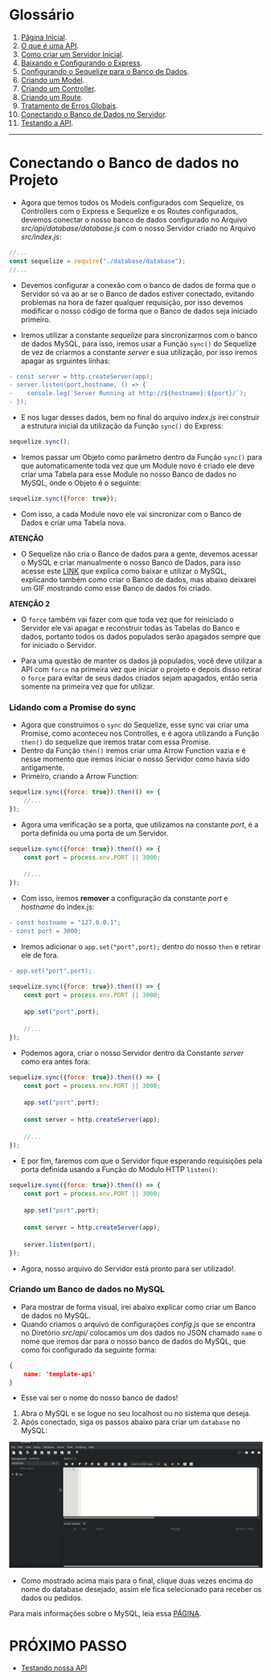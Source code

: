<h1>Glossário</h1>

1. [Página Inicial](https://estudosdofantinho.github.io/API_RESTful_JS/).
2. [O que é uma API](1-O-que-é-uma-api.md).
3. [Como criar um Servidor Inicial](2-Servidor-Inicial.md).
4. [Baixando e Configurando o Express](3-Configurando-Express.md).
5. [Configurando o Sequelize para o Banco de Dados](4-Configurando-Banco-de-Dados.md).
6. [Criando um Model](5-Criando-um-Model.md).
7. [Criando um Controller](6-Criando-um-Controller.md).
8. [Criando um Route](7-Criando-um-Route.md).
9. [Tratamento de Erros Globais](8-Tratamento-de-Erros-Globais.md).
10. [Conectando o Banco de Dados no Servidor](9-Conectando-Banco-de-Dados.md).
11. [Testando a API](10-Testando-a-API.md).

---

# Conectando o Banco de dados no Projeto

* Agora que temos todos os Models configurados com Sequelize, os Controllers com o Express e Sequelize e os Routes configurados, devemos conectar o nosso banco de dados configurado no Arquivo _src/api/database/database.js_ com o nosso Servidor criado no Arquivo _src/index.js_:

```javascript
//...
const sequelize = require("./database/database");
//...
```

* Devemos configurar a conexão com o banco de dados de forma que o Servidor só va ao ar se o Banco de dados estiver conectado, evitando problemas na hora de fazer qualquer requisição, por isso devemos modificar o nosso código de forma que o Banco de dados seja iniciado primeiro.

* Iremos utilizar a constante _sequelize_ para sincronizarmos com o banco de dados MySQL, para isso, iremos usar a Função `sync()` do Sequelize de vez de criarmos a constante _server_ e sua utilização, por isso iremos apagar as srguintes linhas:

```diff
- const server = http.createServer(app);
- server.listen(port,hostname, () => {
-    console.log(`Server Running at http://${hostname}:${port}/`);
- });
```

* E nos lugar desses dados, bem no final do arquivo _index.js_ irei construir a estrutura inicial da utilização da Função `sync()` do Express:

```javascript
sequelize.sync();
```

* Iremos passar um Objeto como parâmetro dentro da Função `sync()` para que automaticamente toda vez que um Module novo é criado ele deve criar uma Tabela para esse Module no nosso Banco de dados no MySQL, onde o Objeto é o seguinte:

```javascript
sequelize.sync({force: true});
```

* Com isso, a cada Module novo ele vai sincronizar com o Banco de Dados e criar uma Tabela nova.

**ATENÇÃO**

* O Sequelize não cria o Banco de dados para a gente, devemos acessar o MySQL e criar manualmente o nosso Banco de Dados, para isso acesse este [LINK](mysql) que explica como baixar e utilizar o MySQL, explicando também como criar o Banco de dados, mas abaixo deixarei um GIF mostrando como esse Banco de dados foi criado.

**ATENÇÃO 2**

* O `force` também vai fazer com que toda vez que for reiniciado o Servidor ele vai apagar e reconstruir todas as Tabelas do Banco e dados, portanto todos os dados populados serão apagados sempre que for iniciado o Servidor.

* Para uma questão de manter os dados já populados, você deve utilizar a API com `force` na primeira vez que iniciar o projeto e depois disso retirar o `force` para evitar de seus dados criados sejam apagados, então seria somente na primeira vez que for utilizar.

### Lidando com a Promise do sync

* Agora que construimos o `sync` do Sequelize, esse sync vai criar uma Promise, como aconteceu nos Controlles, e é agora utilizando a Função `then()` do sequelize que iremos tratar com essa Promise.
* Dentro da Função `then()` iremos criar uma Arrow Function vazia e é nesse momento que iremos iniciar o nosso Servidor como havia sido antigamente.
* Primeiro, criando a Arrow Function:

```javascript
sequelize.sync({force: true}).then(() => {
    //...
});
```

* Agora uma verificação se a porta, que utilizamos na constante _port_, é a porta definida ou uma porta de um Servidor.

```javascript
sequelize.sync({force: true}).then(() => {
    const port = process.env.PORT || 3000;

    //...
});
```

* Com isso, iremos **remover** a configuração da constante _port_ e _hostname_ do index.js:

```diff
- const hostname = "127.0.0.1";
- const port = 3000;
```

* Iremos adicionar o `app.set("port",port);` dentro do nosso `then` e retirar ele de fora.

```diff
- app.set("port",port);
```

```javascript
sequelize.sync({force: true}).then(() => {
    const port = process.env.PORT || 3000;

    app.set("port",port);
    
    //...
});
```

* Podemos agora, criar o nosso Servidor dentro da Constante _server_ como era antes fora:

```javascript
sequelize.sync({force: true}).then(() => {
    const port = process.env.PORT || 3000;

    app.set("port",port);
    
    const server = http.createServer(app);
    
    //...
});
```

* E por fim, faremos com que o Servidor fique esperando requisições pela porta definida usando a Função do Módulo HTTP `listen()`:


```javascript
sequelize.sync({force: true}).then(() => {
    const port = process.env.PORT || 3000;

    app.set("port",port);
    
    const server = http.createServer(app);
    
    server.listen(port);
});
```

* Agora, nosso arquivo do Servidor está pronto para ser utilizado!.

### Criando um Banco de dados no MySQL

* Para mostrar de forma visual, irei abaixo explicar como criar um Banco de dados no MySQL.
* Quando criamos o arquivo de configurações _config.js_ que se encontra no Diretório _src/api/_ colocamos um dos dados no JSON chamado `name` o nome que iremos dar para o nosso banco de dados do MySQL, que como foi configurado da seguinte forma:

```json
{
    name: 'template-api'
}
```

* Esse vai ser o nome do nosso banco de dados!

1. Abra o MySQL e se logue no seu localhost ou no sistema que deseja.
2. Após conectado, siga os passos abaixo para criar um `database` no MySQL:

<img src="../images/mysql/database-create.gif">

* Como mostrado acima mais para o final, clique duas vezes encima do nome do database desejado, assim ele fica selecionado para receber os dados ou pedidos.

Para mais informações sobre o MySQL, leia essa [PÁGINA](mysql).

# PRÓXIMO PASSO

* [Testando nossa API](10-Testando-a-API.md)

